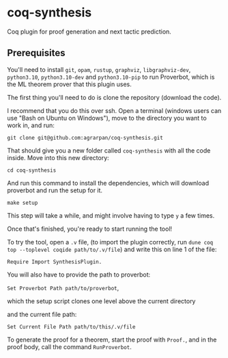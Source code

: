 # coq-synthesis
Coq plugin for proof generation and next tactic prediction.

## Prerequisites

You'll need to install `git`, `opam`, `rustup`, `graphviz`, `libgraphviz-dev`,
`python3.10`, `python3.10-dev` and `python3.10-pip` to run Proverbot, which is the ML theorem prover that this plugin uses.


The first thing you'll need to do is clone the repository (download the code).

I recommend that you do this over ssh. Open a terminal (windows users
can use "Bash on Ubuntu on Windows"), move to the directory you want
to work in, and run:

```
git clone git@github.com:agrarpan/coq-synthesis.git
```

That should give you a new folder called `coq-synthesis` with all the
code inside. Move into this new directory:

```
cd coq-synthesis
```

And run this command to install the dependencies, which will download proverbot and run the setup for it.

```
make setup
```

This step will take a while, and might involve having to type `y` a
few times.

Once that's finished, you're ready to start running the tool!

To try the tool, open a `.v` file, (to import the plugin correctly, run `dune coq top --toplevel coqide path/to/.v/file`) and write this on line 1 of the file:

`Require Import SynthesisPlugin.`

You will also have to provide the path to proverbot:

`Set Proverbot Path path/to/proverbot`,

which the setup script clones one level above the current directory

and the current file path:

`Set Current File Path path/to/this/.v/file`

To generate the proof for a theorem, start the proof with `Proof.`, and in the proof body, call the command `RunProverbot`.